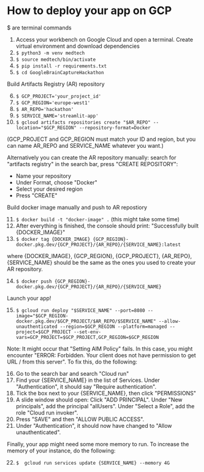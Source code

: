 # How to deploy your app on GCP
$ are terminal commands

1. Access your workbench on Google Cloud and open a terminal. Create virtual environment and download dependencies
2. ```$ python3 -m venv medtech ```
3. ```$ source medtech/bin/activate ```
4. ```$ pip install -r requirements.txt ```
5. ```$ cd GoogleBrainCaptureHackathon```

Build Artifacts Registry (AR) repository

6. ```$ GCP_PROJECT='your_project_id'``` 
7. ```$ GCP_REGION='europe-west1'```
8. ```$ AR_REPO='hackathon'```
9. ```$ SERVICE_NAME='streamlit-app'```
10. ```$ gcloud artifacts repositories create "$AR_REPO" --location="$GCP_REGION" --repository-format=Docker```

(GCP_PROJECT and GCP_REGION must match your ID and region, but you can name AR_REPO and SERVICE_NAME whatever you want.)

Alternatively you can create the AR repository manually: search for "artifacts registry" in the search bar, press "CREATE REPOSITORY":
- Name your repository
- Under Format, choose "Docker"
- Select your desired region
- Press "CREATE"

Build docker image manually and push to AR repostiory

11. ```$ docker build -t "docker-image" .``` (this might take some time)
12. After everything is finished, the console should print: "Successfully built {DOCKER_IMAGE}"
13. ```$ docker tag {DOCKER_IMAGE} {GCP_REGION}-docker.pkg.dev/{GCP_PROJECT}/{AR_REPO}/{SERVICE_NAME}:latest```

where {DOCKER_IMAGE}, {GCP_REGION}, {GCP_PROJECT}, {AR_REPO}, {SERVICE_NAME} should be the same as the ones you used to create your AR repository.

14. ```$ docker push {GCP_REGION}-docker.pkg.dev/{GCP_PROJECT}/{AR_REPO}/{SERVICE_NAME}```

Launch your app!

15. ```$ gcloud run deploy "$SERVICE_NAME" --port=8080 --image="$GCP_REGION-docker.pkg.dev/$GCP_PROJECT/$AR_REPO/$SERVICE_NAME" --allow-unauthenticated --region=$GCP_REGION --platform=managed --project=$GCP_PROJECT --set-env-vars=GCP_PROJECT=$GCP_PROJECT,GCP_REGION=$GCP_REGION```

Note: It might occur that "Setting AIM Policy" fails. In this case, you might encounter "ERROR: Forbidden. Your client does not have permission to get URL / from this server". To fix this, do the following:

16. Go to the search bar and search "Cloud run"
17. Find your {SERVICE_NAME} in the list of Services. Under "Authentication", it should say "Require authentication".
18. Tick the box next to your {SERVICE_NAME}, then click "PERMISSIONS"   
19. A slide window should open: Click "ADD PRINCIPAL". Under "New principals", add the principal "allUsers". Under "Select a Role", add the role "Cloud run invoker".
20. Press "SAVE" and then "ALLOW PUBLIC ACCESS". 
21. Under "Authentication", it should now have changed to "Allow unauthenticated".

Finally, your app might need some more memory to run. To increase the memory of your instance, do the following:

22. ```$  gcloud run services update {SERVICE_NAME} --memory 4G```

